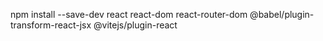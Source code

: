  npm install --save-dev react react-dom react-router-dom @babel/plugin-transform-react-jsx @vitejs/plugin-react